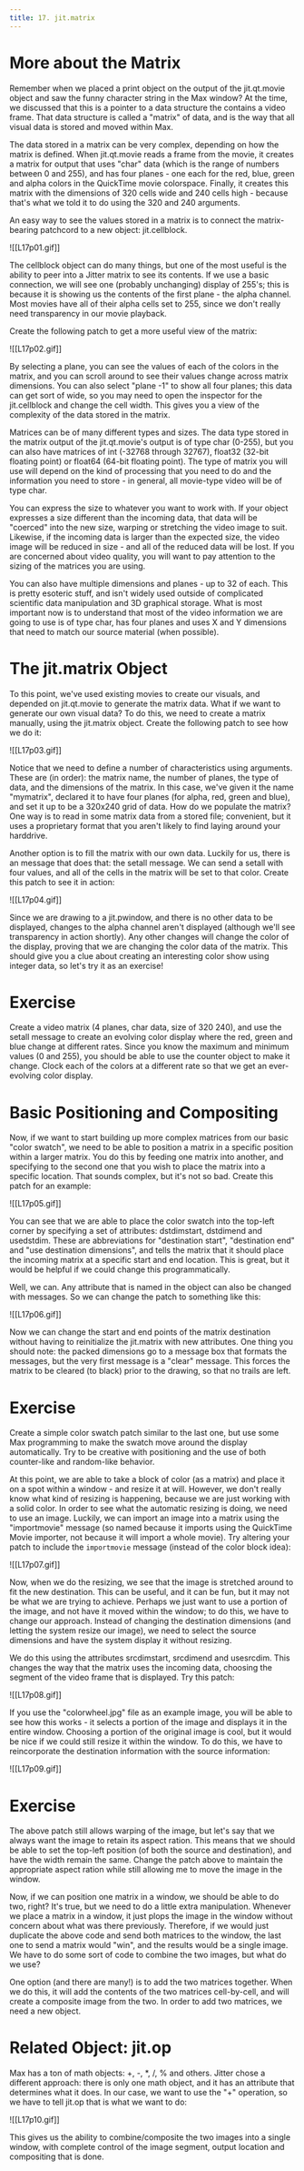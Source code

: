 ```yaml
---
title: 17. jit.matrix
---
```

# More about the Matrix

Remember when we placed a print object on the output of the jit.qt.movie object and saw the funny character string in the Max window? At the time, we discussed that this is a pointer to a data structure the contains a video frame. That data structure is called a "matrix" of data, and is the way that all visual data is stored and moved within Max.

The data stored in a matrix can be very complex, depending on how the matrix is defined. When jit.qt.movie reads a frame from the movie, it creates a matrix for output that uses "char" data (which is the range of numbers between 0 and 255), and has four planes - one each for the red, blue, green and alpha colors in the QuickTime movie colorspace. Finally, it creates this matrix with the dimensions of 320 cells wide and 240 cells high - because that's what we told it to do using the 320 and 240 arguments.

An easy way to see the values stored in a matrix is to connect the matrix-bearing patchcord to a new object: jit.cellblock. 

![[L17p01.gif]]

The cellblock object can do many things, but one of the most useful is the ability to peer into a Jitter matrix to see its contents. If we use a basic connection, we will see one (probably unchanging) display of 255's; this is because it is showing us the contents of the first plane - the alpha channel. Most movies have all of their alpha cells set to 255, since we don't really need transparency in our movie playback.

Create the following patch to get a more useful view of the matrix:

![[L17p02.gif]]

By selecting a plane, you can see the values of each of the colors in the matrix, and you can scroll around to see their values change across matrix dimensions. You can also select "plane -1" to show all four planes; this data can get sort of wide, so you may need to open the inspector for the jit.cellblock and change the cell width. This gives you a view of the complexity of the data stored in the matrix.

Matrices can be of many different types and sizes. The data type stored in the matrix output of the jit.qt.movie's output is of type char (0-255), but you can also have matrices of int (-32768 through 32767), float32 (32-bit floating point) or float64 (64-bit floating point). The type of matrix you will use will depend on the kind of processing that you need to do and the information you need to store - in general, all movie-type video will be of type char.

You can express the size to whatever you want to work with. If your object expresses a size different than the incoming data, that data will be "coerced" into the new size, warping or stretching the video image to suit. Likewise, if the incoming data is larger than the expected size, the video image will be reduced in size - and all of the reduced data will be lost. If you are concerned about video quality, you will want to pay attention to the sizing of the matrices you are using.

You can also have multiple dimensions and planes - up to 32 of each. This is pretty esoteric stuff, and isn't widely used outside of complicated scientific data manipulation and 3D graphical storage. What is most important now is to understand that most of the video information we are going to use is of type char, has four planes and uses X and Y dimensions that need to match our source material (when possible).

# The jit.matrix Object

To this point, we've used existing movies to create our visuals, and depended on jit.qt.movie to generate the matrix data. What if we want to generate our own visual data? To do this, we need to create a matrix manually, using the jit.matrix object. Create the following patch to see how we do it:

![[L17p03.gif]]

Notice that we need to define a number of characteristics using arguments. These are (in order): the matrix name, the number of planes, the type of data, and the dimensions of the matrix. In this case, we've given it the name "mymatrix", declared it to have four planes (for alpha, red, green and blue), and set it up to be a 320x240 grid of data. How do we populate the matrix? One way is to read in some matrix data from a stored file; convenient, but it uses a proprietary format that you aren't likely to find laying around your harddrive.

Another option is to fill the matrix with our own data. Luckily for us, there is an message that does that: the setall message. We can send a setall with four values, and all of the cells in the matrix will be set to that color. Create this patch to see it in action:

![[L17p04.gif]]

Since we are drawing to a jit.pwindow, and there is no other data to be displayed, changes to the alpha channel aren't displayed (although we'll see transparency in action shortly). Any other changes will change the color of the display, proving that we are changing the color data of the matrix. This should give you a clue about creating an interesting color show using integer data, so let's try it as an exercise!

# Exercise

Create a video matrix (4 planes, char data, size of 320 240), and use the setall message to create an evolving color display where the red, green and blue change at different rates. Since you know the maximum and minimum values (0 and 255), you should be able to use the counter object to make it change. Clock each of the colors at a different rate so that we get an ever-evolving color display.

# Basic Positioning and Compositing

Now, if we want to start building up more complex matrices from our basic "color swatch", we need to be able to position a matrix in a specific position within a larger matrix. You do this by feeding one matrix into another, and specifying to the second one that you wish to place the matrix into a specific location. That sounds complex, but it's not so bad. Create this patch for an example:

![[L17p05.gif]]

You can see that we are able to place the color swatch into the top-left corner by specifying a set of attributes: dstdimstart, dstdimend and usedstdim. These are abbreviations for "destination start", "destination end" and "use destination dimensions", and tells the matrix that it should place the incoming matrix at a specific start and end location. This is great, but it would be helpful if we could change this programmatically.

Well, we can. Any attribute that is named in the object can also be changed with messages. So we can change the patch to something like this:

![[L17p06.gif]]

Now we can change the start and end points of the matrix destination without having to reinitialize the jit.matrix with new attributes. One thing you should note: the packed dimensions go to a message box that formats the messages, but the very first message is a "clear" message. This forces the matrix to be cleared (to black) prior to the drawing, so that no trails are left.

# Exercise

Create a simple color swatch patch similar to the last one, but use some Max programming to make the swatch move around the display automatically. Try to be creative with positioning and the use of both counter-like and random-like behavior.

At this point, we are able to take a block of color (as a matrix) and place it on a spot within a window - and resize it at will. However, we don't really know what kind of resizing is happening, because we are just working with a solid color. In order to see what the automatic resizing is doing, we need to use an image. Luckily, we can import an image into a matrix using the "importmovie" message (so named because it imports using the QuickTime Movie importer, not because it will import a whole movie). Try altering your patch to include the `importmovie` message (instead of the color block idea):

![[L17p07.gif]]

Now, when we do the resizing, we see that the image is stretched around to fit the new destination. This can be useful, and it can be fun, but it may not be what we are trying to achieve. Perhaps we just want to use a portion of the image, and not have it moved within the window; to do this, we have to change our approach. Instead of changing the destination dimensions (and letting the system resize our image), we need to select the source dimensions and have the system display it without resizing.

We do this using the attributes srcdimstart, srcdimend and usesrcdim. This changes the way that the matrix uses the incoming data, choosing the segment of the video frame that is displayed. Try this patch:

![[L17p08.gif]]

If you use the "colorwheel.jpg" file as an example image, you will be able to see how this works - it selects a portion of the image and displays it in the entire window. Choosing a portion of the original image is cool, but it would be nice if we could still resize it within the window. To do this, we have to reincorporate the destination information with the source information:

![[L17p09.gif]]

# Exercise

The above patch still allows warping of the image, but let's say that we always want the image to retain its aspect ration. This means that we should be able to set the top-left position (of both the source and destination), and have the width remain the same. Change the patch above to maintain the appropriate aspect ration while still allowing me to move the image in the window.

Now, if we can position one matrix in a window, we should be able to do two, right? It's true, but we need to do a little extra manipulation. Whenever we place a matrix in a window, it just plops the image in the window without concern about what was there previously. Therefore, if we would just duplicate the above code and send both matrices to the window, the last one to send a matrix would "win", and the results would be a single image. We have to do some sort of code to combine the two images, but what do we use?

One option (and there are many!) is to add the two matrices together. When we do this, it will add the contents of the two matrices cell-by-cell, and will create a composite image from the two. In order to add two matrices, we need a new object.

# Related Object: jit.op

Max has a ton of math objects: +, -, *, /, % and others. Jitter chose a different approach: there is only one math object, and it has an attribute that determines what it does. In our case, we want to use the "+" operation, so we have to tell jit.op that is what we want to do:

![[L17p10.gif]]

This gives us the ability to combine/composite the two images into a single window, with complete control of the image segment, output location and compositing that is done.
